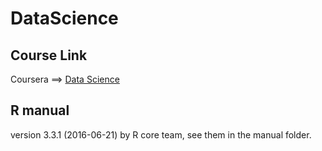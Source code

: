 # DataScience

## Course Link
Coursera ==> [Data Science](https://www.coursera.org/specializations/jhu-data-science)

## R manual
version 3.3.1 (2016-06-21) by R core team, see them in the manual folder.

